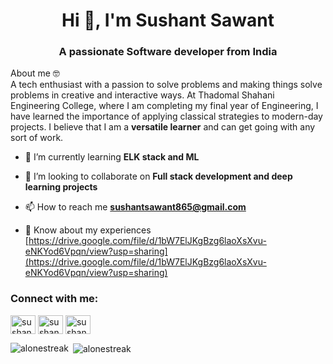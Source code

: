 <h1 align="center">Hi 👋, I'm Sushant Sawant</h1>
<h3 align="center">A passionate Software developer from India</h3>
<p> About me 🤓<br>
A tech enthusiast with a passion to solve problems and making things solve problems in creative and interactive ways. At Thadomal Shahani Engineering College, where I am completing my final year of  Engineering, I have learned the importance of applying classical strategies to modern-day projects.  I believe that I am a <b>versatile learner</b> and can get going with any sort of work.
</p>


- 🌱 I’m currently learning **ELK stack and ML**

- 👯 I’m looking to collaborate on **Full stack development and deep learning projects**

- 📫 How to reach me **sushantsawant865@gmail.com**

- 📄 Know about my experiences [https://drive.google.com/file/d/1bW7ElJKgBzg6laoXsXvu-eNKYod6Vpqn/view?usp=sharing](https://drive.google.com/file/d/1bW7ElJKgBzg6laoXsXvu-eNKYod6Vpqn/view?usp=sharing)

<h3 align="left">Connect with me:</h3>
<p align="left">
<a href="https://linkedin.com/in/sushant-sawant-alonestreak/" target="blank"><img align="center" src="https://cdn.jsdelivr.net/npm/simple-icons@3.0.1/icons/linkedin.svg" alt="sushant-sawant-alonestreak/" height="30" width="40" /></a>
<a href="https://fb.com/sushant.sawant.1671" target="blank"><img align="center" src="https://cdn.jsdelivr.net/npm/simple-icons@3.0.1/icons/facebook.svg" alt="sushant.sawant.1671" height="30" width="40" /></a>
<a href="https://www.hackerrank.com/sushantsawant865" target="blank"><img align="center" src="https://cdn.jsdelivr.net/npm/simple-icons@3.0.1/icons/hackerrank.svg" alt="sushantsawant865" height="30" width="40" /></a>
</p>

<p><img align="left" src="https://github-readme-stats.vercel.app/api/top-langs?username=alonestreak&show_icons=true&locale=en&layout=compact" alt="alonestreak" /></p>

<p>&nbsp;<img align="center" src="https://github-readme-stats.vercel.app/api?username=alonestreak&show_icons=true&locale=en" alt="alonestreak" /></p>

